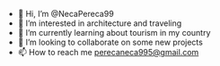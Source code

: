 - 👋 Hi, I’m @NecaPereca99
- 👀 I’m interested in architecture and traveling
- 🌱 I’m currently learning about tourism in my country
- 💞️ I’m looking to collaborate on some new projects
- 📫 How to reach me perecaneca995@gmail.com

<!---
NecaPereca99/NecaPereca99 is a ✨ special ✨ repository because its `README.md` (this file) appears on your GitHub profile.
You can click the Preview link to take a look at your changes.
--->
